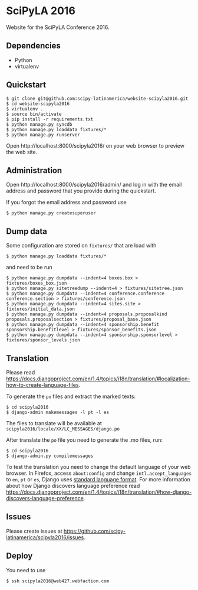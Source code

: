 # SciPyLA 2016

Website for the SciPyLA Conference 2016.

## Dependencies

-   Python
-   virtualenv

## Quickstart

~~~
$ git clone git@github.com:scipy-latinamerica/website-scipyla2016.git
$ cd website-scipyla2016
$ virtualenv .
$ source bin/activate
$ pip install -r requirements.txt
$ python manage.py syncdb
$ python manage.py loaddata fixtures/*
$ python manage.py runserver
~~~

Open http://localhost:8000/scipyla2016/ on your web browser
to preview the web site.

## Administration

Open http://localhost:8000/scipyla2016/admin/
and log in with the email address and password
that you provide during the quickstart.

If you forgot the email address and password
use

~~~
$ python manage.py createsuperuser
~~~

## Dump data

Some configuration are stored on `fixtures/`
that are load with

~~~
$ python manage.py loaddata fixtures/*
~~~

and need to be run

~~~
$ python manage.py dumpdata --indent=4 boxes.box > fixtures/boxes_box.json
$ python manage.py sitetreedump --indent=4 > fixtures/sitetree.json
$ python manage.py dumpdata --indent=4 conference.conference conference.section > fixtures/conference.json
$ python manage.py dumpdata --indent=4 sites.site > fixtures/initial_data.json
$ python manage.py dumpdata --indent=4 proposals.proposalkind proposals.proposalsection > fixtures/proposal_base.json
$ python manage.py dumpdata --indent=4 sponsorship.benefit sponsorship.benefitlevel > fixtures/sponsor_benefits.json
$ python manage.py dumpdata --indent=4 sponsorship.sponsorlevel > fixtures/sponsor_levels.json
~~~

## Translation

Please read https://docs.djangoproject.com/en/1.4/topics/i18n/translation/#localization-how-to-create-language-files.

To generate the `po` files and extract the marked texts:

~~~
$ cd scipyla2016
$ django-admin makemessages -l pt -l es
~~~

The files to translate will be available at
`scipyla2016/locale/XX/LC_MESSAGES/django.po`

After translate the `po` file you need to generate the .mo files, run:

~~~
$ cd scipyla2016
$ django-admin.py compilemessages
~~~

To test the translation you need to change the default language of your web browser.
In Firefox,
access `about:config`
and change `intl.accept_languages` to `en`, `pt` or `es`,
Django uses [standard language format](https://docs.djangoproject.com/en/1.4/topics/i18n/#term-language-code).
For more information about how Django discovers language preference
read https://docs.djangoproject.com/en/1.4/topics/i18n/translation/#how-django-discovers-language-preference.

## Issues

Please create issues at https://github.com/scipy-latinamerica/scipyla2016/issues.

## Deploy

You need to use

~~~
$ ssh scipyla2016@web427.webfaction.com
~~~
